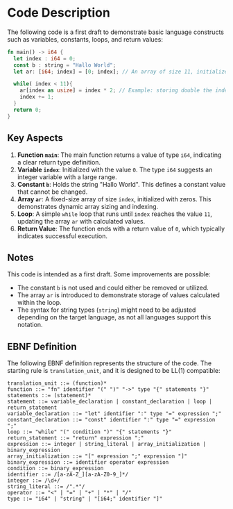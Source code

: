 # Code Description

The following code is a first draft to demonstrate basic language constructs such as variables, constants, loops, and return values:

```rust
fn main() -> i64 {
  let index : i64 = 0;
  const b : string = "Hallo World";
  let ar: [i64; index] = [0; index]; // An array of size 11, initialized with zeros

  while( index < 11){
    ar[index as usize] = index * 2; // Example: storing double the index value
    index += 1;
  }
  return 0;
}
```

## Key Aspects

1. **Function `main`**: The main function returns a value of type `i64`, indicating a clear return type definition.
2. **Variable `index`**: Initialized with the value `0`. The type `i64` suggests an integer variable with a large range.
3. **Constant `b`**: Holds the string "Hallo World". This defines a constant value that cannot be changed.
4. **Array `ar`**: A fixed-size array of size `index`, initialized with zeros. This demonstrates dynamic array sizing and indexing.
5. **Loop**: A simple `while` loop that runs until `index` reaches the value `11`, updating the array `ar` with calculated values.
6. **Return Value**: The function ends with a return value of `0`, which typically indicates successful execution.

## Notes

This code is intended as a first draft. Some improvements are possible:

- The constant `b` is not used and could either be removed or utilized.
- The array `ar` is introduced to demonstrate storage of values calculated within the loop.
- The syntax for string types (`string`) might need to be adjusted depending on the target language, as not all languages support this notation.

## EBNF Definition

The following EBNF definition represents the structure of the code. The starting rule is `translation_unit`, and it is designed to be LL(1) compatible:

```
translation_unit ::= (function)*
function ::= "fn" identifier "(" ")" "->" type "{" statements "}"
statements ::= (statement)*
statement ::= variable_declaration | constant_declaration | loop | return_statement
variable_declaration ::= "let" identifier ":" type "=" expression ";"
constant_declaration ::= "const" identifier ":" type "=" expression ";"
loop ::= "while" "(" condition ")" "{" statements "}"
return_statement ::= "return" expression ";"
expression ::= integer | string_literal | array_initialization | binary_expression
array_initialization ::= "[" expression ";" expression "]"
binary_expression ::= identifier operator expression
condition ::= binary_expression
identifier ::= /[a-zA-Z_][a-zA-Z0-9_]*/
integer ::= /\d+/
string_literal ::= /".*"/
operator ::= "<" | "=" | "+" | "*" | "/"
type ::= "i64" | "string" | "[i64;" identifier "]"
```
